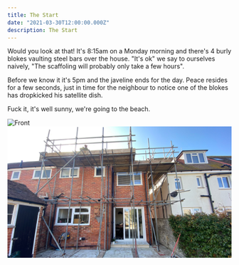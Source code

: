 ```yaml
---
title: The Start
date: "2021-03-30T12:00:00.000Z"
description: The Start
---
```


Would you look at that! It's 8:15am on a Monday morning and there's 4 burly blokes vaulting steel bars over the house. "It's ok" we say to ourselves naively, "The scaffoling will probably only take a few hours". 

Before we know it it's 5pm and the javeline ends for the day. Peace resides for a few seconds, just in time for the neighbour to notice one of the blokes has dropkicked his satellite dish.

Fuck it, it's well sunny, we're going to the beach.

![Front](./front.jpeg)
![Back](./back.jpeg)